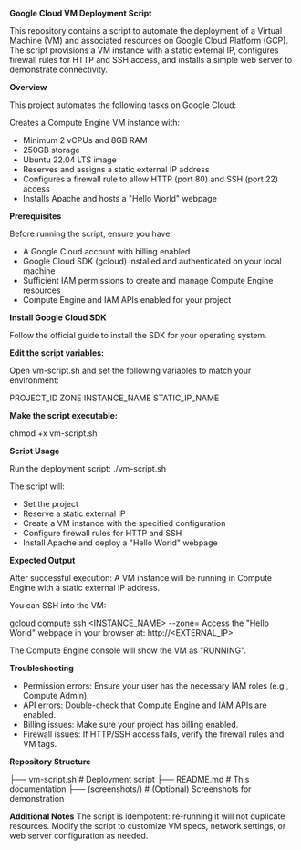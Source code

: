 **Google Cloud VM Deployment Script**

This repository contains a script to automate the deployment of a Virtual Machine (VM) and associated resources on Google Cloud Platform (GCP). The script provisions a VM instance with a static external IP, configures firewall rules for HTTP and SSH access, and installs a simple web server to demonstrate connectivity.


**Overview**

This project automates the following tasks on Google Cloud:

Creates a Compute Engine VM instance with:
- Minimum 2 vCPUs and 8GB RAM
- 250GB storage
- Ubuntu 22.04 LTS image
- Reserves and assigns a static external IP address
- Configures a firewall rule to allow HTTP (port 80) and SSH (port 22) access
- Installs Apache and hosts a "Hello World" webpage


**Prerequisites**

Before running the script, ensure you have:

- A Google Cloud account with billing enabled
- Google Cloud SDK (gcloud) installed and authenticated on your local machine
- Sufficient IAM permissions to create and manage Compute Engine resources
- Compute Engine and IAM APIs enabled for your project


**Install Google Cloud SDK**

Follow the official guide to install the SDK for your operating system.


**Edit the script variables:**

Open vm-script.sh and set the following variables to match your environment:

PROJECT_ID
ZONE
INSTANCE_NAME
STATIC_IP_NAME

**Make the script executable:**

chmod +x vm-script.sh


**Script Usage**

Run the deployment script:
./vm-script.sh

The script will:

- Set the project
- Reserve a static external IP
- Create a VM instance with the specified configuration
- Configure firewall rules for HTTP and SSH
- Install Apache and deploy a "Hello World" webpage

**Expected Output**

After successful execution:
A VM instance will be running in Compute Engine with a static external IP address.

You can SSH into the VM:

gcloud compute ssh <INSTANCE_NAME> --zone=<ZONE>
Access the "Hello World" webpage in your browser at:
http://<EXTERNAL_IP>

The Compute Engine console will show the VM as "RUNNING".

**Troubleshooting**

- Permission errors: Ensure your user has the necessary IAM roles (e.g., Compute Admin).
- API errors: Double-check that Compute Engine and IAM APIs are enabled.
- Billing issues: Make sure your project has billing enabled.
- Firewall issues: If HTTP/SSH access fails, verify the firewall rules and VM tags.

**Repository Structure**

├── vm-script.sh      # Deployment script
├── README.md         # This documentation
├── (screenshots/)    # (Optional) Screenshots for demonstration

**Additional Notes**
The script is idempotent: re-running it will not duplicate resources.
Modify the script to customize VM specs, network settings, or web server configuration as needed.
